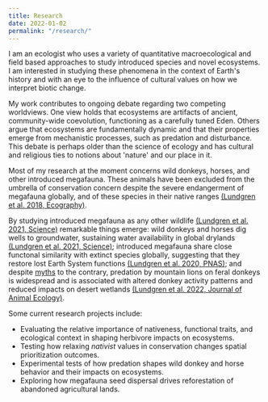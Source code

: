 ```yaml
---
title: Research
date: 2022-01-02
permalink: "/research/"
---
```


I am an ecologist who uses a variety of quantitative macroecological and field based approaches to study introduced species and novel ecosystems. I am interested in studying these phenomena in the context of Earth's history and with an eye to the influence of cultural values on how we interpret biotic change. 

My work contributes to ongoing debate regarding two competing worldviews. One view holds that ecosystems are artifacts of ancient, community-wide coevolution, functioning as a carefully tuned Eden. Others argue that ecosystems are fundamentally dynamic and that their properties emerge from mechanistic processes, such as predation and disturbance. This debate is perhaps older than the science of ecology and has cultural and religious ties to notions about 'nature' and our place in it.

Most of my research at the moment concerns wild donkeys, horses, and other introduced megafauna. These animals have been excluded from the umbrella of conservation concern despite the severe endangerment of megafauna globally, and of these species in their native ranges [(Lundgren et al. 2018, Ecography)](/assets/pubs/Lundgren_et_al_2018.pdf).

By studying introduced megafauna as any other wildlife [(Lundgren et al. 2021, Science)](/assets/pubs/Lundgren_et_al_2021b.pdf) remarkable things emerge: wild donkeys and horses dig wells to groundwater, sustaining water availability in global drylands [(Lundgren et al. 2021, Science)](/assets/pubs/Lundgren_et_al_2021a.pdf); introduced megafauna share close functonal similarity with extinct species globally, suggesting that they restore lost Earth System functions [(Lundgren et al. 2020, PNAS)](/assets/pubs/Lundgren_et_al_2020.pdf); and despite [myths](https://www.nps.gov/deva/learn/nature/invasive-burros.htm) to the contrary, predation by mountain lions on feral donkeys is widespread and is associated with altered donkey activity patterns and reduced impacts on desert wetlands [(Lundgren et al. 2022, Journal of Animal Ecology)](http://doi.org/10.1111/1365-2656.13766).

Some current research projects include:
*   Evaluating the relative importance of nativeness, functional traits, and ecological context in shaping herbivore impacts on ecosystems.
*   Testing how relaxing _nativist_ values in conservation changes spatial prioritization outcomes.
*   Experimental tests of how predation shapes wild donkey and horse behavior and their impacts on ecosystems.
*   Exploring how megafauna seed dispersal drives reforestation of abandoned agricultural lands. 
